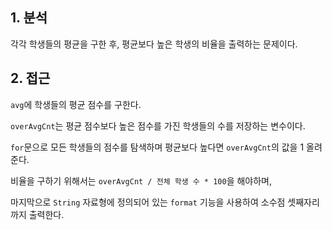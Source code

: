 ## 1. 분석

각각 학생들의 평균을 구한 후, 평균보다 높은 학생의 비율을 출력하는 문제이다.

## 2. 접근

`avg`에 학생들의 평균 점수를 구한다.

`overAvgCnt`는 평균 점수보다 높은 점수를 가진 학생들의 수를 저장하는 변수이다.

`for`문으로 모든 학생들의 점수를 탐색하며 평균보다 높다면 `overAvgCnt`의 값을 1 올려준다.

비율을 구하기 위해서는 `overAvgCnt / 전체 학생 수 * 100`을 해야하며,

마지막으로 `String` 자료형에 정의되어 있는 `format` 기능을 사용하여 소수점 셋째자리까지 출력한다.